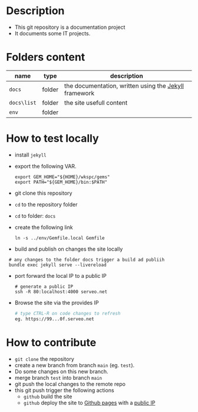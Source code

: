 [//]: #(Reference)
[prj_deployed_ep]: https://abelgacem.github.io/project/
[url_jekyll]:      https://jekyllrb.com
[url_githubpages]: https://pages.github.com


# Description
- This git repository is a documentation project
- It documents some IT projects.

# Folders content
|name|type|description|
|-|-|-|
|`docs`|folder|the documentation, written using the [Jekyll][url_jekyll] framework|
|`docs\list`|folder|the site usefull content|
|`env`|folder||

# How to test locally
- install `jekyll`
- export the following VAR.
  ```shell
  export GEM_HOME="${HOME}/wkspc/gems"
  export PATH="${GEM_HOME}/bin:$PATH"
  ```

- git clone this repository
- `cd` to the repository folder
- `cd` to folder: `docs`
- create the following link
  ```shell
  ln -s ../env/Gemfile.local Gemfile
  ```
- build and publish on changes the site locally
 ```shell
  # any changes to the folder docs trigger a build ad publiih
  bundle exec jekyll serve --livereload
  ```  
- port forward the local IP to a public IP
  ```shell
  # generate a public IP
  ssh -R 80:localhost:4000 serveo.net
  ```
- Browse the site via the provides IP
  ```bash
  # type CTRL-R on code changes to refresh
  eg. https://99...0f.serveo.net
  ```

# How to contribute
- `git clone` the repository
- create a new branch from branch `main` (eg. `test`).
- Do some changes on this new branch.
- merge branch `test` into branch `main`
- git push the local changes to the remote repo
- this git push trigger the following actions
  - `github` build the site
  - `github` deploy the site to [Github pages][url_githubpages] with a [public IP][prj_deployed_ep]
